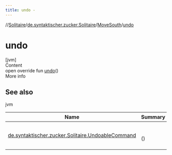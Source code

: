 ```yaml
---
title: undo -
---
```

//[Solitaire](../../index.md)/[de.syntaktischer.zucker.Solitaire](../index.md)/[MoveSouth](index.md)/[undo](undo.md)



# undo  
[jvm]  
Content  
open override fun [undo](undo.md)()  
More info  


## See also  
  
jvm  
  
|  Name|  Summary| 
|---|---|
| <a name="de.syntaktischer.zucker.Solitaire/MoveSouth/undo/#/PointingToDeclaration/"></a>[de.syntaktischer.zucker.Solitaire.UndoableCommand](../-undoable-command/undo.md)| <a name="de.syntaktischer.zucker.Solitaire/MoveSouth/undo/#/PointingToDeclaration/"></a><br><br>()<br><br>
  
  




